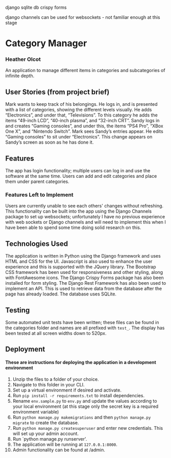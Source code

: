 django
sqlite db
crispy forms

django channels can be used for websockets - not familiar enough at this stage

# Category Manager
### Heather Olcot
An application to manage different items in categories and subcategories of infinite depth.

## User Stories (from project brief)
Mark wants to keep track of his belongings. He logs in, and is presented with a list of
categories, showing the different levels visually. He adds “Electronics”, and under that,
“Televisions”. To this category he adds the items “49-inch LCD”, “40-inch plasma”, and
“32-inch CRT”.
Sandy logs in and creates “Gaming consoles”, and under this, the items “PS4 Pro”, “XBox
One X”, and “Nintendo Switch”.
Mark sees Sandy’s entries appear. He edits “Gaming consoles” to sit under “Electronics”.
This change appears on Sandy’s screen as soon as he has done it.


## Features
The app has login functionality; multiple users can log in and use the software at the same time.
Users can add and edit categories and place them under parent categories.


### Features Left to Implement
Users are currently unable to see each others' changes without refreshing. This functionality can be built into the app using the Django Channels package to set up websockets; unfortunately I have no previous experience with web sockets or Django channels and will need to implement this when I have been able to spend some time doing solid research on this.

## Technologies Used
The application is written in Python using the Django framework and uses HTML and CSS for the UI. Javascript is also used to enhance the user experience and this is supported with the JQuery library.
The Bootstrap CSS framework has been used for responsiveness and other styling, along with FontAwesome icons. The Django Crispy Forms package has also been installed for form styling.
The Django Rest Framework has also been used to implement an API. This is used to retrieve data from the database after the page has already loaded.
The database uses SQLite.


## Testing
Some automated unit tests have been written; these files can be found in the categories folder and names are all prefixed with `test_`.
The display has been tested at all screen widths down to 520px.

## Deployment
#### These are instructions for deploying the application in a development environment
1. Unzip the files to a folder of your choice.
2. Navigate to this folder in your CLI.
3. Set up a virtual environment if desired and activate.
4. Run `pip install -r requirements.txt` to install dependencies.
5. Rename `env.sample.py` to `env.py` and update the values according to your local environment (at this stage only the secret key is a required environment variable)
6. Run `python manage.py makemigrations` and then `python manage.py migrate` to create the database.
7. Run `python manage.py createsuperuser` and enter new credentials. This will set up your admin account.
8. Run `python manage.py runserver'.
9. The application will be running at `127.0.0.1:8000`.
10. Admin functionality can be found at /admin.